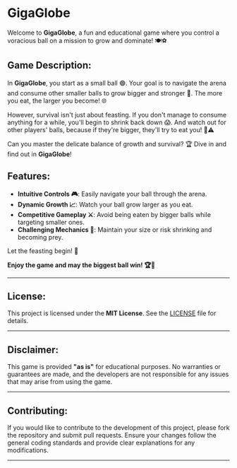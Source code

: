 # GigaGlobe

Welcome to **GigaGlobe**, a fun and educational game where you control a voracious ball on a mission to grow and dominate! 🍽️⚽

## Game Description:
In **GigaGlobe**, you start as a small ball 🟢. Your goal is to navigate the arena and consume other smaller balls to grow bigger and stronger 💪. The more you eat, the larger you become! 🌐

However, survival isn't just about feasting. If you don't manage to consume anything for a while, you'll begin to shrink back down 😱. And watch out for other players' balls, because if they're bigger, they'll try to eat you! 👀⚠️

Can you master the delicate balance of growth and survival? 🏆 Dive in and find out in **GigaGlobe**!

## Features:
- **Intuitive Controls 🎮**: Easily navigate your ball through the arena.
- **Dynamic Growth 📈**: Watch your ball grow larger as you eat.
- **Competitive Gameplay ⚔️**: Avoid being eaten by bigger balls while targeting smaller ones.
- **Challenging Mechanics 🔄**: Maintain your size or risk shrinking and becoming prey.

Let the feasting begin! 🎉

**Enjoy the game and may the biggest ball win! 🏆🥇**
<!--
---

## Purpose:
This project is purely for educational purposes. It serves as a learning tool to understand game mechanics, programming, and basic web development using HTML, CSS, and JavaScript. The game is not intended for commercial use, and all assets used in the game are either original or used under appropriate licenses.

---

## How to Use This Project:
To run and interact with the game, follow the steps below.

### Prerequisites:
- **Web Browser**: This game runs directly in your web browser, so no installation is required.
- **Internet Connection**: Required to access the game and its assets (if applicable).
  
### Installation:

1. **Clone the Repository**:
   Clone this repository to your local machine using Git:
   ```bash
   git clone https://github.com/your-username/gigaglobe.git
   ```

2. **Open the Game**:
   After cloning, simply navigate to the project folder and open the `index.html` file in your preferred web browser:
   ```bash
   cd gigaglobe
   open index.html
   ```

3. **Start Playing**:
   Once the game loads in your browser, use the controls to navigate the ball and start feasting!     ciao

### Commands:
- **Arrow Keys** or **WASD**: Move the ball around.
- **Spacebar**: Split your ball (optional feature, if implemented).
  
(You can add more specific instructions as needed based on your game's mechanics)
-->
---

## License:
This project is licensed under the **MIT License**. See the [LICENSE](LICENSE) file for details.

---

## Disclaimer:
This game is provided **"as is"** for educational purposes. No warranties or guarantees are made, and the developers are not responsible for any issues that may arise from using the game.

---

## Contributing:
If you would like to contribute to the development of this project, please fork the repository and submit pull requests. Ensure your changes follow the general coding standards and provide clear explanations for any modifications. 

---
